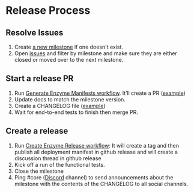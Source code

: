 # Release Process

## Resolve Issues
1. Create [a new milestone](https://github.com/aregm/enzyme/milestones) if one doesn't exist.
1. Open [issues](https://github.com/aregm/enzyme/issues) and filter by milestone and make sure they are either closed or moved over to the next milestone.

## Start a release PR
1. Run [Generate Enzyme Manifests workflow](https://github.com/aregm/enzyme/workflows/generate_manifest.yml). It’ll create a PR ([example](https://github.com/aregm/enzyme/pull/0000))
1. Update docs to match the milestone version.
1. Create a CHANGELOG file ([example]())
1. Wait for end-to-end tests to finish then merge PR.

## Create a release
1. Run [Create Enzyme Release workflow](https://github.com/aregm/enzyme/workflows/create_release.yml):
   It will create a tag and then publish all deployment manifest in github release and will create a discussion thread in github release
1. Kick off a run of the functional tests. 
1. Close the milestone
1. Ping #core ([Discord]() channel) to send announcements about the milestone with the contents of the CHANGELOG to all social channels.